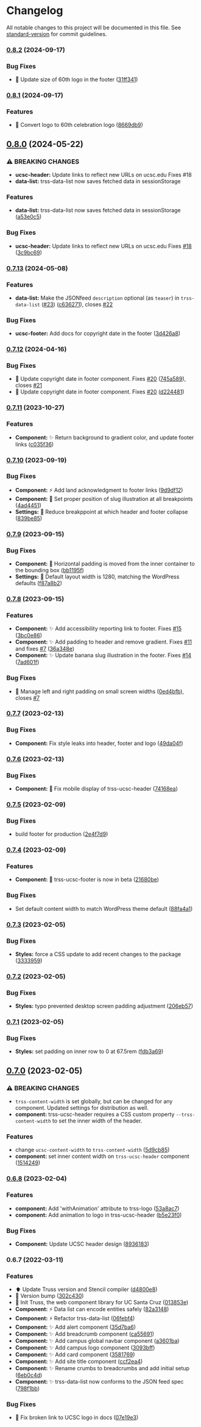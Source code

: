 # Changelog

All notable changes to this project will be documented in this file. See [standard-version](https://github.com/conventional-changelog/standard-version) for commit guidelines.

### [0.8.2](https://github.com/ucsc/truss/compare/v0.8.1...v0.8.2) (2024-09-17)


### Bug Fixes

* 🎨 Update size of 60th logo in the footer ([31ff341](https://github.com/ucsc/truss/commit/31ff3412b4378b16c70fc3cf0a55372de39fbef4))

### [0.8.1](https://github.com/ucsc/truss/compare/v0.8.0...v0.8.1) (2024-09-17)


### Features

* 🎨 Convert logo to 60th celebration logo ([8669db9](https://github.com/ucsc/truss/commit/8669db91d8c3c27dd0ce805019377dcaa440426d))

## [0.8.0](https://github.com/ucsc/truss/compare/v0.7.13...v0.8.0) (2024-05-22)


### ⚠ BREAKING CHANGES

* **ucsc-header:** Update links to reflect new URLs on ucsc.edu  Fixes #18
* **data-list:** trss-data-list now saves fetched data in sessionStorage

### Features

* **data-list:** trss-data-list now saves fetched data in sessionStorage ([a53e0c5](https://github.com/ucsc/truss/commit/a53e0c5912eadd037f0765ddfa88e770d0327923))


### Bug Fixes

* **ucsc-header:** Update links to reflect new URLs on ucsc.edu  Fixes [#18](https://github.com/ucsc/truss/issues/18) ([3c9bc69](https://github.com/ucsc/truss/commit/3c9bc6908da8052fdcb42067d000f27347996120))

### [0.7.13](https://github.com/ucsc/truss/compare/v0.7.12...v0.7.13) (2024-05-08)


### Features

* **data-list:** Make the JSONfeed `description` optional (as `teaser`) in `trss-data-list` ([#23](https://github.com/ucsc/truss/issues/23)) ([c636271](https://github.com/ucsc/truss/commit/c63627141fe09dd7401141ef9e99a7ab8f1fd34e)), closes [#22](https://github.com/ucsc/truss/issues/22)


### Bug Fixes

* **ucsc-footer:** Add docs for copyright date in the footer ([3d426a8](https://github.com/ucsc/truss/commit/3d426a89192e62e2712d5cea9c201ba7ecf83bfb))

### [0.7.12](https://github.com/ucsc/truss/compare/v0.7.11...v0.7.12) (2024-04-16)


### Bug Fixes

* 🐛 Update copyright date in footer component. Fixes [#20](https://github.com/ucsc/truss/issues/20) ([745a589](https://github.com/ucsc/truss/commit/745a589756ce7997dbc1f0a75a5261e17d52c25e)), closes [#21](https://github.com/ucsc/truss/issues/21)
* 🐛 Update copyright date in footer component. Fixes [#20](https://github.com/ucsc/truss/issues/20) ([d224481](https://github.com/ucsc/truss/commit/d22448146caf47c8d98b71ad660bc6aaaf0da0dd))

### [0.7.11](https://github.com/ucsc/truss/compare/v0.7.10...v0.7.11) (2023-10-27)


### Features

* **Component:** ✨ Return background to gradient color, and update footer links ([c035f36](https://github.com/ucsc/truss/commit/c035f366e64319b9cf52f43765ef013ea20a2c0a))

### [0.7.10](https://github.com/ucsc/truss/compare/v0.7.9...v0.7.10) (2023-09-19)


### Bug Fixes

* **Component:** ⚡️ Add land acknowledgment to footer links ([9d9df12](https://github.com/ucsc/truss/commit/9d9df122674897762933cdc6c01094f6a3be632b))
* **Component:** 🐛 Set proper position of slug illustration at all breakpoints ([4ad4451](https://github.com/ucsc/truss/commit/4ad44515e1adff16e8cf12ff6607310c86c9c419))
* **Settings:** 🐛 Reduce breakppoint at which header and footer collapse ([839be85](https://github.com/ucsc/truss/commit/839be8534ed386fd07111053c90920176464b20a))

### [0.7.9](https://github.com/ucsc/truss/compare/v0.7.8...v0.7.9) (2023-09-15)


### Bug Fixes

* **Component:** 🐛 Horizontal padding is moved from the inner container to the bounding box ([bb1195f](https://github.com/ucsc/truss/commit/bb1195ff05d16caf1ec227e6773d1196549cf6d0))
* **Settings:** 📝 Default layout width is 1280, matching the WordPress defaults ([f87a8b2](https://github.com/ucsc/truss/commit/f87a8b20965d5120fc59e86fa79affe7a81922bf))

### [0.7.8](https://github.com/ucsc/truss/compare/v0.7.7...v0.7.8) (2023-09-15)


### Features

* **Component:** ✨ Add accessibility reporting link to footer. Fixes [#15](https://github.com/ucsc/truss/issues/15) ([3bc0e86](https://github.com/ucsc/truss/commit/3bc0e86914fa9960c0d4da078169ba28d0c5309a))
* **Component:** ✨ Add padding to header and remove gradient. Fixes [#11](https://github.com/ucsc/truss/issues/11) and fixes [#7](https://github.com/ucsc/truss/issues/7) ([36a348e](https://github.com/ucsc/truss/commit/36a348effc4b15cbd40e0be8b1459ff1c4396eff))
* **Component:** ✨ Update banana slug illustration in the footer. Fixes [#14](https://github.com/ucsc/truss/issues/14) ([7ad601f](https://github.com/ucsc/truss/commit/7ad601f16e67b328a266071b51f072c5897179f0))


### Bug Fixes

* 🐛 Manage left and right padding on small screen widths ([0ed4bfb](https://github.com/ucsc/truss/commit/0ed4bfba9c7ab224fb1e4e8d92bd03f6b362de4d)), closes [#7](https://github.com/ucsc/truss/issues/7)

### [0.7.7](https://github.com/ucsc/truss/compare/v0.7.6...v0.7.7) (2023-02-13)


### Bug Fixes

* **Component:** Fix style leaks into header, footer and logo ([49da04f](https://github.com/ucsc/truss/commit/49da04f4744a33f19b966460fb09832d27257106))

### [0.7.6](https://github.com/ucsc/truss/compare/v0.7.5...v0.7.6) (2023-02-13)


### Bug Fixes

* **Component:** 🐛 Fix mobile display of trss-ucsc-header ([74168ea](https://github.com/ucsc/truss/commit/74168eaf359f402b42bd85f43405ab6c6193b718))

### [0.7.5](https://github.com/ucsc/truss/compare/v0.7.4...v0.7.5) (2023-02-09)


### Bug Fixes

* build footer for production ([2e4f7d9](https://github.com/ucsc/truss/commit/2e4f7d9166db67c1658c7e48ae50526a800a93f4))

### [0.7.4](https://github.com/ucsc/truss/compare/v0.7.3...v0.7.4) (2023-02-09)


### Features

* **Component:** 🚀 trss-ucsc-footer is now in beta ([21680be](https://github.com/ucsc/truss/commit/21680bebcd1674d094c7778edf221ea5c026bccc))


### Bug Fixes

* Set default content width to match WordPress theme default ([88fa4a1](https://github.com/ucsc/truss/commit/88fa4a15e5841af9c2936c89aabcecbd9a4cb0ac))

### [0.7.3](https://github.com/ucsc/truss/compare/v0.7.2...v0.7.3) (2023-02-05)


### Bug Fixes

* **Styles:** force a CSS update to add recent changes to the package ([3333959](https://github.com/ucsc/truss/commit/3333959a704826407d53a1e5c65f142dbac68f47))

### [0.7.2](https://github.com/ucsc/truss/compare/v0.7.1...v0.7.2) (2023-02-05)


### Bug Fixes

* **Styles:** typo prevented desktop screen padding adjustment ([206eb57](https://github.com/ucsc/truss/commit/206eb57febc45b907645a1fa2b705553a93fd7b1))

### [0.7.1](https://github.com/ucsc/truss/compare/v0.7.0...v0.7.1) (2023-02-05)


### Bug Fixes

* **Styles:** set padding on inner row to 0 at 67.5rem ([fdb3a69](https://github.com/ucsc/truss/commit/fdb3a6959527b12704024584f41c2330b1cf381f))

## [0.7.0](https://github.com/ucsc/truss/compare/v0.6.8...v0.7.0) (2023-02-05)


### ⚠ BREAKING CHANGES

* `trss-content-width` is set globally, but can be changed for any component. Updated settings for distribution as well.
* **component:** trss-ucsc-header requires a CSS custom property `--trss-content-width` to set the inner width of the header.

### Features

* change `ucsc-content-width` to `trss-content-width` ([5d9cb85](https://github.com/ucsc/truss/commit/5d9cb850844e446c2eb362b3e02e5d64f9277302))
* **component:** set inner content width on `trss-ucsc-header` component ([1514249](https://github.com/ucsc/truss/commit/151424926369afecaa13e72a8877be19a1f5acf2))

### [0.6.8](https://github.com/ucsc/truss/compare/v0.6.7...v0.6.8) (2023-02-04)


### Features

* **component:** Add 'withAnimation' attribute to trss-logo ([53a8ac7](https://github.com/ucsc/truss/commit/53a8ac7c3e973dad4baa4f81633c7d3543b68739))
* **component:** Add animation to logo in trss-ucsc-header ([b5e23f0](https://github.com/ucsc/truss/commit/b5e23f0c5214ce9626cef1d8f72c9ce14495568f))


### Bug Fixes

* **Component:** Update UCSC header design ([8936183](https://github.com/ucsc/truss/commit/893618335d0cb70c11ea86f53ce93f2008a9ec4e))

### 0.6.7 (2022-03-11)


### Features

* ⬆️ Update Truss version and Stencil compiler ([d4800e8](https://github.com/ucsc/truss/commit/d4800e8be03c5484490d1b156df8cc74097855e8))
* 🔖 Version bump ([302c430](https://github.com/ucsc/truss/commit/302c4309c62f7d58b455b70bcc172d91ed83ec35))
* 🚀 Init Truss, the web component library for UC Santa Cruz ([013853e](https://github.com/ucsc/truss/commit/013853e57ad9cae03336fe258a21c8d5cdb604bd))
* **Component:** ⚡️ Data list can encode entities safely ([82a3148](https://github.com/ucsc/truss/commit/82a3148653f41e2da4b977e53d021e23b958a664))
* **Component:** ⚡️ Refactor trss-data-list ([06febf4](https://github.com/ucsc/truss/commit/06febf4798fe4f51f55e44f7178bbd910ef3556d))
* **Component:** ✨ Add alert component ([35d7ba6](https://github.com/ucsc/truss/commit/35d7ba6f316648e61205d4a8863d91d8bc882685))
* **Component:** ✨ Add breadcrumb component ([ca55691](https://github.com/ucsc/truss/commit/ca5569149324b36672b97bdc4dcd8dd4a593aa3c))
* **Component:** ✨ Add campus global navbar component ([a3601ba](https://github.com/ucsc/truss/commit/a3601ba79a5d4ff059128933f5142742fe65745c))
* **Component:** ✨ Add campus logo component ([3093bff](https://github.com/ucsc/truss/commit/3093bffa25ea85c91dda09521bcdc6ca23379108))
* **Component:** ✨ Add card component ([3581769](https://github.com/ucsc/truss/commit/35817694ff932ddd6bf13a193b0cbda4185dd28a))
* **Component:** ✨ Add site title component ([ccf2ea4](https://github.com/ucsc/truss/commit/ccf2ea443855436a5fb9b01326606acad1bb12b9))
* **Component:** ✨ Rename crumbs to breadcrumbs and add initial setup ([6eb0c4d](https://github.com/ucsc/truss/commit/6eb0c4d279ad9908b4b5506ed2a84bac056b2eb3))
* **Component:** ✨ trss-data-list now conforms to the JSON feed spec ([798f1bb](https://github.com/ucsc/truss/commit/798f1bbd2946e33f8aba8fb676cc5d6ec8c0c3a3))


### Bug Fixes

* 📝 Fix broken link to UCSC logo in docs ([07e19e3](https://github.com/ucsc/truss/commit/07e19e39d42f3a87fbb2cbf30e2092149bfc8aa7))
